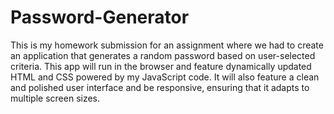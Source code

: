 # Password-Generator
This is my homework submission for an assignment where we had to create an application that generates a random password based on user-selected criteria. This app will run in the browser and feature dynamically updated HTML and CSS powered by my JavaScript code. It will also feature a clean and polished user interface and be responsive, ensuring that it adapts to multiple screen sizes.
